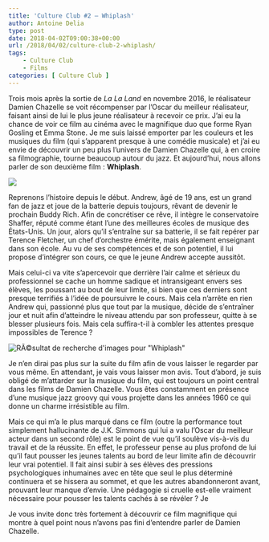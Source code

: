 ```yaml
---
title: 'Culture Club #2 – Whiplash'
author: Antoine Delia
type: post
date: 2018-04-02T09:00:38+00:00
url: /2018/04/02/culture-club-2-whiplash/
tags:
    - Culture Club
    - Films
categories: [ Culture Club ]
---
```

Trois mois après la sortie de _La La Land_ en novembre 2016, le réalisateur Damien Chazelle se voit récompenser par l&#8217;Oscar du meilleur réalisateur, faisant ainsi de lui le plus jeune réalisateur à recevoir ce prix. J&#8217;ai eu la chance de voir ce film au cinéma avec le magnifique duo que forme Ryan Gosling et Emma Stone. Je me suis laissé emporter par les couleurs et les musiques du film (qui s&#8217;apparent presque à une comédie musicale) et j&#8217;ai eu envie de découvrir un peu plus l&#8217;univers de Damien Chazelle qui, à en croire sa filmographie, tourne beaucoup autour du jazz. Et aujourd&#8217;hui, nous allons parler de son deuxième film : **Whiplash**.

<img class="aligncenter" src="https://static1.squarespace.com/static/52d6d1ede4b0b322e9c7a2ea/t/544b92dbe4b016cfe4af4dc9/1414238940260/" /> 

Reprenons l&#8217;histoire depuis le début. Andrew, âgé de 19 ans, est un grand fan de jazz et joue de la batterie depuis toujours, rêvant de devenir le prochain Buddy Rich. Afin de concrétiser ce rêve, il intègre le conservatoire Shaffer, réputé comme étant l&#8217;une des meilleures écoles de musique des États-Unis. Un jour, alors qu&#8217;il s&#8217;entraîne sur sa batterie, il se fait repérer par Terence Fletcher, un chef d&#8217;orchestre émérite, mais également enseignant dans son école. Au vu de ses compétences et de son potentiel, il lui propose d&#8217;intégrer son cours, ce que le jeune Andrew accepte aussitôt.

Mais celui-ci va vite s&#8217;apercevoir que derrière l&#8217;air calme et sérieux du professionnel se cache un homme sadique et intransigeant envers ses élèves, les poussant au bout de leur limite, si bien que ces derniers sont presque terrifiés à l&#8217;idée de poursuivre le cours. Mais cela n&#8217;arrête en rien Andrew qui, passionné plus que tout par la musique, décide de s&#8217;entraîner jour et nuit afin d&#8217;atteindre le niveau attendu par son professeur, quitte à se blesser plusieurs fois. Mais cela suffira-t-il à combler les attentes presque impossibles de Terence ?

<img class="aligncenter" src="https://i0.wp.com/www.critikat.com/wp-content/uploads/fly-images/53725/arton8316-980x0.jpg?w=1000&#038;ssl=1" alt="RÃ©sultat de recherche d'images pour &quot;Whiplash&quot;" data-recalc-dims="1" /> 

Je n&#8217;en dirai pas plus sur la suite du film afin de vous laisser le regarder par vous même. En attendant, je vais vous laisser mon avis. Tout d&#8217;abord, je suis obligé de m&#8217;attarder sur la musique du film, qui est toujours un point central dans les films de Damien Chazelle. Vous êtes constamment en présence d&#8217;une musique jazz groovy qui vous projette dans les années 1960 ce qui donne un charme irrésistible au film.

Mais ce qui m&#8217;a le plus marqué dans ce film (outre la performance tout simplement hallucinante de J.K. Simmons qui lui a valu l&#8217;Oscar du meilleur acteur dans un second rôle) est le point de vue qu&#8217;il soulève vis-à-vis du travail et de la réussite. En effet, le professeur pense au plus profond de lui qu&#8217;il faut pousser les jeunes talents au bord de leur limite afin de découvrir leur vrai potentiel. Il fait ainsi subir à ses élèves des pressions psychologiques inhumaines avec en tête que seul le plus déterminé continuera et se hissera au sommet, et que les autres abandonneront avant, prouvant leur manque d&#8217;envie. Une pédagogie si cruelle est-elle vraiment nécessaire pour pousser les talents cachés à se révéler ? Je

Je vous invite donc très fortement à découvrir ce film magnifique qui montre à quel point nous n&#8217;avons pas fini d&#8217;entendre parler de Damien Chazelle.